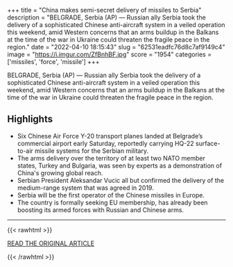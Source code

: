 +++
title = "China makes semi-secret delivery of missiles to Serbia"
description = "BELGRADE, Serbia (AP) — Russian ally Serbia took the delivery of a sophisticated Chinese anti-aircraft system in a veiled operation this weekend, amid Western concerns that an arms buildup in the Balkans at the time of the war in Ukraine could threaten the fragile peace in the region."
date = "2022-04-10 18:15:43"
slug = "62531eadfc76d8c7af9149c4"
image = "https://i.imgur.com/ZfBnhBF.jpg"
score = "1954"
categories = ['missiles', 'force', 'missile']
+++

BELGRADE, Serbia (AP) — Russian ally Serbia took the delivery of a sophisticated Chinese anti-aircraft system in a veiled operation this weekend, amid Western concerns that an arms buildup in the Balkans at the time of the war in Ukraine could threaten the fragile peace in the region.

## Highlights

- Six Chinese Air Force Y-20 transport planes landed at Belgrade’s commercial airport early Saturday, reportedly carrying HQ-22 surface-to-air missile systems for the Serbian military.
- The arms delivery over the territory of at least two NATO member states, Turkey and Bulgaria, was seen by experts as a demonstration of China's growing global reach.
- Serbian President Aleksandar Vucic all but confirmed the delivery of the medium-range system that was agreed in 2019.
- Serbia will be the first operator of the Chinese missiles in Europe.
- The country is formally seeking EU membership, has already been boosting its armed forces with Russian and Chinese arms.

---

{{< rawhtml >}}
  <p class="article-category">
    <a target="_blank" href="https://apnews.com/article/russia-ukraine-europe-china-serbia-nato-682ab79c4239f14ecc1133ff5c7addc9">READ THE ORIGINAL ARTICLE</a>
  </p>
{{< /rawhtml >}}
